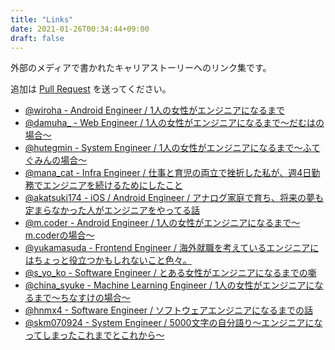 ```yaml
---
title: "Links"
date: 2021-01-26T00:34:44+09:00
draft: false
---
```


外部のメディアで書かれたキャリアストーリーへのリンク集です。

追加は [Pull Request](https://github.com/womenengjp/womeneng.jp/blob/main/content/about.md) を送ってください。

- [@wiroha - Android Engineer / 1人の女性がエンジニアになるまで](https://note.com/wiroha/n/n72cd1ad2d168)
- [@damuha_ - Web Engineer / 1人の女性がエンジニアになるまで〜だむはの場合〜](https://note.com/damuha/n/n2562b0e8b874)
- [@hutegmin - System Engineer / 1人の女性がエンジニアになるまで～ふてぐみんの場合～](https://note.com/hutegmin/n/n43b9e5dfe5c5)
- [@mana_cat - Infra Engineer / 仕事と育児の両立で挫折した私が、週4日勤務でエンジニアを続けるためにしたこと](https://engineer-lab.findy-code.io/3kidsmom-engineer)
- [@akatsuki174 - iOS / Android Engineer / アナログ家庭で育ち、将来の夢も定まらなかった人がエンジニアをやってる話](https://note.com/akatsuki174/n/n7a038faa706f)
- [@m.coder - Android Engineer / 1人の女性がエンジニアになるまで〜m.coderの場合〜](https://note.com/m_coder/n/n347ee850072f)
- [@yukamasuda - Frontend Engineer / 海外就職を考えているエンジニアにはちょっと役立つかもしれないこと色々。](https://note.com/y_ukyk/n/n248c1d2e79c2)
- [@s_yo_ko - Software Engineer / とある女性がエンジニアになるまでの噺](https://note.com/s_yo_ko/n/n4167ce001118)
- [@china_syuke - Machine Learning Engineer / 1人の女性がエンジニアになるまで〜ちなすけの場合〜](https://note.com/syuke_log/n/ndcd79071b809)
- [@hnmx4 - Software Engineer / ソフトウェアエンジニアになるまでの話](https://haneuma0628.hatenablog.jp/entry/2021/01/26/230958)
- [@skm070924 - System Engineer / 5000文字の自分語り～エンジニアになってしまったこれまでとこれから～](https://note.com/syno_nym/n/nd3c17389baee)